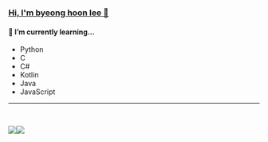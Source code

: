 ### [**Hi, I'm byeong hoon lee** 👋](https://eggnmad.com/info/)


#### 🌱 **I’m currently learning...**
- Python 
- C
- C#
- Kotlin
- Java
- JavaScript

---

<br>

<div style="display:flex;">
  
![](https://github-readme-stats.vercel.app/api?username=EGGnmad&show_icons=true&title_color=02343F&text_color=02343F&border_color=d0d7de)



![](https://github-readme-stats.vercel.app/api/top-langs/?username=EGGnmad&title_color=02343F&text_color=02343F&border_color=d0d7de&layout=compact)

</div>
